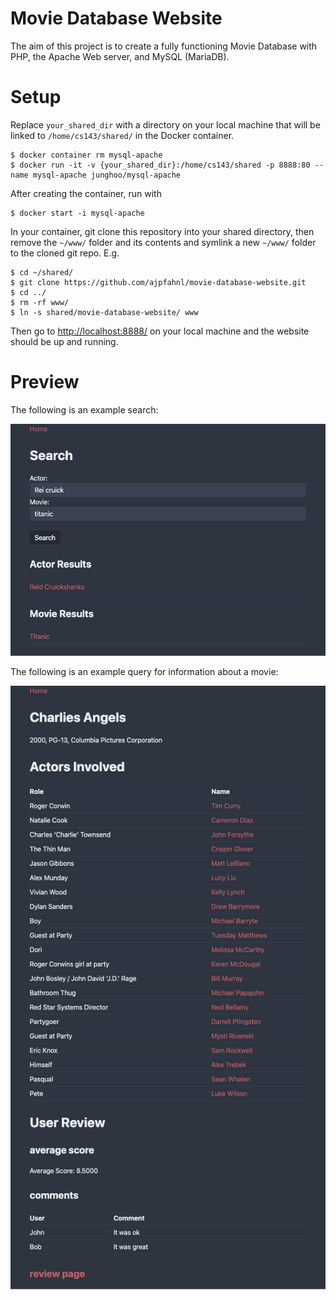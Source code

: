 # Movie Database Website

The aim of this project is to create a fully functioning Movie Database with PHP, the Apache Web server, and MySQL (MariaDB).

# Setup
Replace `your_shared_dir` with a directory on your local machine that will be linked to `/home/cs143/shared/` in the Docker container.
```console
$ docker container rm mysql-apache
$ docker run -it -v {your_shared_dir}:/home/cs143/shared -p 8888:80 --name mysql-apache junghoo/mysql-apache
```
After creating the container, run with
```console
$ docker start -i mysql-apache
```
In your container, git clone this repository into your shared directory, then remove the `~/www/` folder and its contents and symlink a new `~/www/` folder to the cloned git repo. E.g.
```console
$ cd ~/shared/
$ git clone https://github.com/ajpfahnl/movie-database-website.git
$ cd ../
$ rm -rf www/
$ ln -s shared/movie-database-website/ www
```
Then go to [http://localhost:8888/](http://localhost:8888/) on your local machine and the website should be up and running.

# Preview

The following is an example search:

![search](./images/search.png)

The following is an example query for information about a movie:

![movie](./images/movie.png)
